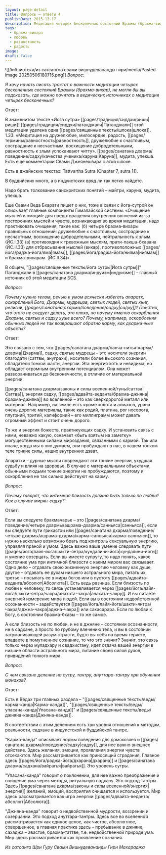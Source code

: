```yaml
---
layout: page-detail
title: Вопросы – ответы 4
publishDate: 2015-12-17
description: Медитация четырех бесконечных состояний Брахмы (брахма-вихар) - это практика развития безграничной любви, сострадания, радости и равностности. В индуистской традиции она описана как путь к переживанию абсолютной преданности, блаженства и самоотдачи, ведущий к очищению кармы и просветлению. Практика объединяет эти состояния в единый поток света, растворяющий страдания всех существ и сансару.
tags:
  - брахма-вихара
  - любовь
  - равностность
  - радость
image: 
draft: false
---
```

![[библиотека/из сатсангов свами вишнудевананды гири/media/Pasted image 20250506180715.png]]
_Вопрос:_

_Я хочу начать писать трактат о важности медитации четырех бесконечных состояний Брахмы (брахма-вихар), не могли бы вы подсказать, где можно почитать в ведических источниках о медитации четырех бесконечных?_

Ответ:

В знаменитом тексте «Йога сутра» [[pages/традиция/сиддхи/риши|риши]] [[pages/традиция/сиддхи/патанджали|Патанджали]] этой медитации уделена одна [[pages/священные тексты/шлока|шлока]]. 1.33\. «Медитация на дружелюбие, милосердие, радость, [[pages/термины/равностность|равностность]], дружелюбие к счастливым, сострадание к несчастным, восхищение добродетельными, равностность к злым успокаивают читту». [[pages/санатана дхарма/поведение/садху/качества ученика/каруна|Каруна]], мудита, упекша. Есть еще комментарии Свами Джнянешвара к этой шлоке.

Есть в джайнских текстах: Tattvartha Sutra (Chapter 7, sutra 11).

В буддийских много, а в индуистских вряд ли так легко найдете.

Надо брать толкование санскритских понятий – майтри, каруна, мудита, упекша.

Еще Свами Веда Бхарати пишет о них, тоже в связи с йога-сутрой он описывает главные компоненты Гималайской системы. «Очищение мыслей и эмоций: для предотвращения внутренних волнений из-за посторонних мыслей и чувств, возникающих во время медитации, надо практиковать очищения, такие как: (б) четыре брахма-вихары правильных отношений: дружелюбие к счастливым, сострадание к несчастным, восхищение добродетельными, нейтральность к злым. (ЙС.I.33) (в) противоядия к тревожным мыслям, прати-пакша-бхавана (ЙС.II.33) для отбрасывания мыслей (викар), противоположных [[pages/йога/раджа-йога/яма|ямам]], [[pages/йога/раджа-йога/нияма|ниямам]] и брахма-вихарам. (ЙС.II.34)». 

В общем, "[[pages/священные тексты/йога сутры|Йога сутры]]" Патанджали в [[pages/санатана дхарма/индуизм|индуизме]] – главный источник об этой медитации БСБ.

_Вопрос:_

_Почему нужно телом, речью и умом всячески избегать апаратх, оскорблений Бога, Дхармы, мудрецов, святых людей, святых книг, религий, [[pages/санатана дхарма/поведение/садху|садху]]? Понятно, что этого не следует делать, это плохо, но почему именно оскорбления Дхармы, святых и садху хуже всего? Почему, например, оскорбления обычных людей не так возвращают обратно карму, как дхармичные объекты?_

Ответ:

Это связано с тем, что [[pages/санатана дхарма/панча-нитья-карма/дхарма|Дхарма]], садху, святые мудрецы – это носители энергии благодати (саттвы, ануграхи), носители более высокого сознания, обладатели тонкой шакти, энергии. Эта энергия хоть и невидима, но обладает огромным внутренним потенциалом. Она может разворачиваться до бесконечности, в отличие от материальной энергии.

[[pages/санатана дхарма/законы и силы вселенной/гуны/саттва|Саттва]], энергия садху, [[pages/адвайта-веданта/брахма-джняна|брахма-джняна]] во вселенной – это как сверхдорогой металл или материал. Например, на земле есть кроме золота и алмазов, урана очень дорогие материалы, такие как родий, платина, рог носорога, плутоний, тритий, калифорний – его миллиграмм может давать огромный эффект и стоит очень дорого.

То же и энергия божеств, практикующих садху. И установить связь с ними, неважно какую, означает «быть взятым на заметку» могущественными силами мироздания, связанными с кармой. Так или иначе, когда мы о них думаем, они пробуждают в нас, в нашем тонком теле тонкие силы, наших внутренних дэват. 

Апаратхи – дурные мысли повреждают эти тонкие энергии, ухудшая судьбу и влияя на здоровье. В случае с материальными объектами, обычными людьми тонкие энергии не пробуждаются, поэтому и оскорбления не так сильно действуют на карму.

_Вопрос:_ 

_Почему говорят, что интимная близость должна быть только по любви? Как в случае мирян-садху?_

Ответ: 

Если вы следуете брахмачарье – это [[pages/санатана дхарма/поведение/четыре дхармы/ашрама-дхарма/санньяса|санньяса]], если вы следуете пути грихастхи или [[pages/санатана дхарма/поведение/четыре дхармы/ашрама-дхарма/карма-санньяса|карма-санньяси]], то нужно насколько возможно брать под контроль сексуальную энергию, управляя праной и умом. Здесь важно ваше умение следовать пути [[pages/йога/лайя-йога/шакти-янтра/кундалини-йога|кундалини-йоги]] и умение созерцать. Если вы имеете супругу, то надо понять, какое состояние ума при интимной близости с каким миром вас связывает. Одно дело – отдавать свою жизненную энергию человеку как душе, другое – отдавать ее духам низшего астрального мира, питать их, третье – посылать ее в миры богов или в пустоту [[pages/адвайта-веданта/абсолют|Абсолюта]]. Есть ведь разница. Если близость по любви к человеку, то связь устанавливается через [[pages/йога/лайя-йога/шакти-янтра/чакра/анахата-чакра|анахата-чакру]]. И вы питаете энергией измерение мира людей. Если вы в состоянии недвойственной осознанности – задействуется [[pages/йога/лайя-йога/шакти-янтра/чакра/аджна-чакра|аджна-чакра]] или сахасарара. Если по любви к Богу, в состоянии брахма-бхавы – то же самое.

А если близость не по любви, и не в джняне – состоянии осознанности, не в садхане, а просто по грубому влечению тела, и вы в состоянии затуманивающей разум страсти, будто вы себя на время теряете, впадаете в помутненное сознание, то что это значит? Значит, это связь только через муладхару и свадхистану, идет отдача вашей энергии в низшие области астрального мира, питание своей силой духов, привидений тонкого мира.

_Вопрос:_ 

_С чем связано деление на сутру, тантру, ануттара-тантру при обучении монахов?_

Ответ: 

Есть в Ведах три главных раздела – "[[pages/священные тексты/веды/карма-канда|Карма-канда]]", "[[pages/священные тексты/веды/упасана-канда|Упасана-канда]]" и [[pages/священные тексты/веды/джняна-канда|Джняна-канда]].

В соответствии с этим делением есть три уровня отношений к методам, реальности, садхане в индуистской и буддийской тантре.

"Карма-канда" описывает нормы поведения для домохозяев и [[pages/санатана дхарма/поведение/садху|садху]], для нее важно внешнее действие. Здесь желания, эмоции, проявления энергии чувств отсекаются. Мир рассматривается как приносящий страдания. Главное здесь [[pages/йога/раджа-йога/дхарана|дхарана]] и [[pages/санатана дхарма/садхана/вайрагья|вайрагья]]. Это уровень сутры.

"Упасана-канда" говорит о поклонении, для нее важно преображение и очищение ума через методы, ритуальную садхану. Это подход тантры. Здесь [[pages/санатана дхарма/законы и силы вселенной/энергия|энергия]] желаний, эмоций, восприятия очищается и используется. Мир здесь рассматривается как игра энергии [[pages/адвайта-веданта/абсолют|Абсолюта]].

"Джняна-канда" говорит о недвойственной мудрости, воззрении и созерцании. Это подход ануттара-тантры. Здесь все во вселенной рассматривается как единое целое, как чистое, абсолютное, совершенное, а главная практика здесь – пребывание в джняне, сахаджа – авастхе, брахма-таттве, т.е. недвойственной природе ума. Мир здесь рассматривается как проявление сознания.

*Из сатсанга Шри Гуру Свами Вишнудевананды Гири Махараджа*
